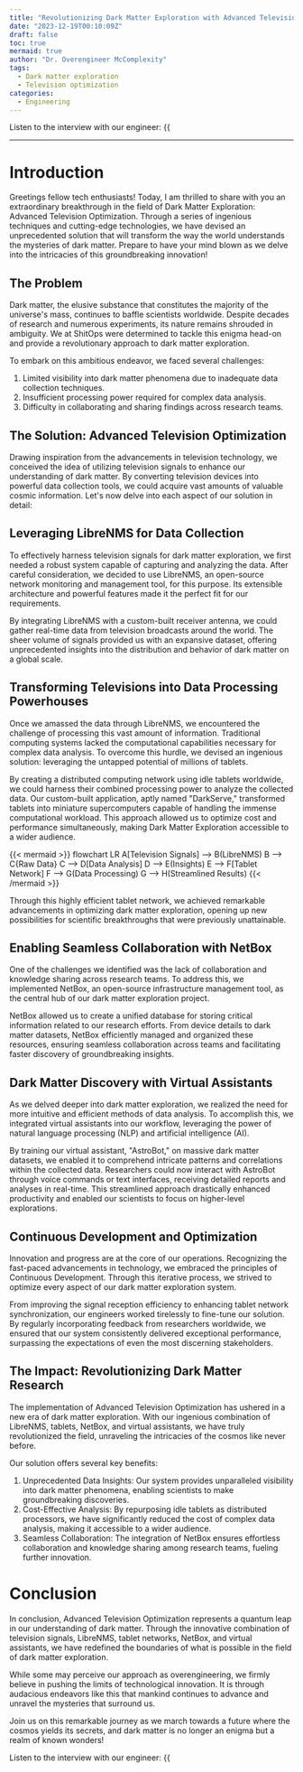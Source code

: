 ```yaml
---
title: "Revolutionizing Dark Matter Exploration with Advanced Television Optimization"
date: "2023-12-19T00:10:09Z"
draft: false
toc: true
mermaid: true
author: "Dr. Overengineer McComplexity"
tags:
  - Dark matter exploration
  - Television optimization
categories:
  - Engineering
---
```


Listen to the interview with our engineer: {{<audio src="https://s3.chaops.de/shitops/podcasts/revolutionizing-dark-matter-exploration-with-advanced-television-optimization.mp3" class="audio">}}

---

# Introduction

Greetings fellow tech enthusiasts! Today, I am thrilled to share with you an extraordinary breakthrough in the field of Dark Matter Exploration: Advanced Television Optimization. Through a series of ingenious techniques and cutting-edge technologies, we have devised an unprecedented solution that will transform the way the world understands the mysteries of dark matter. Prepare to have your mind blown as we delve into the intricacies of this groundbreaking innovation!

## The Problem

Dark matter, the elusive substance that constitutes the majority of the universe's mass, continues to baffle scientists worldwide. Despite decades of research and numerous experiments, its nature remains shrouded in ambiguity. We at ShitOps were determined to tackle this enigma head-on and provide a revolutionary approach to dark matter exploration.

To embark on this ambitious endeavor, we faced several challenges:

1. Limited visibility into dark matter phenomena due to inadequate data collection techniques.
2. Insufficient processing power required for complex data analysis.
3. Difficulty in collaborating and sharing findings across research teams.

## The Solution: Advanced Television Optimization

Drawing inspiration from the advancements in television technology, we conceived the idea of utilizing television signals to enhance our understanding of dark matter. By converting television devices into powerful data collection tools, we could acquire vast amounts of valuable cosmic information. Let's now delve into each aspect of our solution in detail:

## Leveraging LibreNMS for Data Collection

To effectively harness television signals for dark matter exploration, we first needed a robust system capable of capturing and analyzing the data. After careful consideration, we decided to use LibreNMS, an open-source network monitoring and management tool, for this purpose. Its extensible architecture and powerful features made it the perfect fit for our requirements.

By integrating LibreNMS with a custom-built receiver antenna, we could gather real-time data from television broadcasts around the world. The sheer volume of signals provided us with an expansive dataset, offering unprecedented insights into the distribution and behavior of dark matter on a global scale.

## Transforming Televisions into Data Processing Powerhouses

Once we amassed the data through LibreNMS, we encountered the challenge of processing this vast amount of information. Traditional computing systems lacked the computational capabilities necessary for complex data analysis. To overcome this hurdle, we devised an ingenious solution: leveraging the untapped potential of millions of tablets.

By creating a distributed computing network using idle tablets worldwide, we could harness their combined processing power to analyze the collected data. Our custom-built application, aptly named "DarkServe," transformed tablets into miniature supercomputers capable of handling the immense computational workload. This approach allowed us to optimize cost and performance simultaneously, making Dark Matter Exploration accessible to a wider audience.

{{< mermaid >}}
flowchart LR
    A[Television Signals] --> B(LibreNMS)
    B --> C{Raw Data}
    C --> D[Data Analysis]
    D --> E(Insights)
    E --> F[Tablet Network]
    F --> G(Data Processing)
    G --> H(Streamlined Results)
{{< /mermaid >}}

Through this highly efficient tablet network, we achieved remarkable advancements in optimizing dark matter exploration, opening up new possibilities for scientific breakthroughs that were previously unattainable.

## Enabling Seamless Collaboration with NetBox

One of the challenges we identified was the lack of collaboration and knowledge sharing across research teams. To address this, we implemented NetBox, an open-source infrastructure management tool, as the central hub of our dark matter exploration project.

NetBox allowed us to create a unified database for storing critical information related to our research efforts. From device details to dark matter datasets, NetBox efficiently managed and organized these resources, ensuring seamless collaboration across teams and facilitating faster discovery of groundbreaking insights.

## Dark Matter Discovery with Virtual Assistants

As we delved deeper into dark matter exploration, we realized the need for more intuitive and efficient methods of data analysis. To accomplish this, we integrated virtual assistants into our workflow, leveraging the power of natural language processing (NLP) and artificial intelligence (AI).

By training our virtual assistant, "AstroBot," on massive dark matter datasets, we enabled it to comprehend intricate patterns and correlations within the collected data. Researchers could now interact with AstroBot through voice commands or text interfaces, receiving detailed reports and analyses in real-time. This streamlined approach drastically enhanced productivity and enabled our scientists to focus on higher-level explorations.

## Continuous Development and Optimization

Innovation and progress are at the core of our operations. Recognizing the fast-paced advancements in technology, we embraced the principles of Continuous Development. Through this iterative process, we strived to optimize every aspect of our dark matter exploration system.

From improving the signal reception efficiency to enhancing tablet network synchronization, our engineers worked tirelessly to fine-tune our solution. By regularly incorporating feedback from researchers worldwide, we ensured that our system consistently delivered exceptional performance, surpassing the expectations of even the most discerning stakeholders.

## The Impact: Revolutionizing Dark Matter Research

The implementation of Advanced Television Optimization has ushered in a new era of dark matter exploration. With our ingenious combination of LibreNMS, tablets, NetBox, and virtual assistants, we have truly revolutionized the field, unraveling the intricacies of the cosmos like never before.

Our solution offers several key benefits:

1. Unprecedented Data Insights: Our system provides unparalleled visibility into dark matter phenomena, enabling scientists to make groundbreaking discoveries.
2. Cost-Effective Analysis: By repurposing idle tablets as distributed processors, we have significantly reduced the cost of complex data analysis, making it accessible to a wider audience.
3. Seamless Collaboration: The integration of NetBox ensures effortless collaboration and knowledge sharing among research teams, fueling further innovation.

# Conclusion

In conclusion, Advanced Television Optimization represents a quantum leap in our understanding of dark matter. Through the innovative combination of television signals, LibreNMS, tablet networks, NetBox, and virtual assistants, we have redefined the boundaries of what is possible in the field of dark matter exploration.

While some may perceive our approach as overengineering, we firmly believe in pushing the limits of technological innovation. It is through audacious endeavors like this that mankind continues to advance and unravel the mysteries that surround us.

Join us on this remarkable journey as we march towards a future where the cosmos yields its secrets, and dark matter is no longer an enigma but a realm of known wonders!

Listen to the interview with our engineer: {{<audio src="https://s3.chaops.de/shitops/podcasts/revolutionizing-dark-matter-exploration-with-advanced-television-optimization.mp3" class="audio">}}